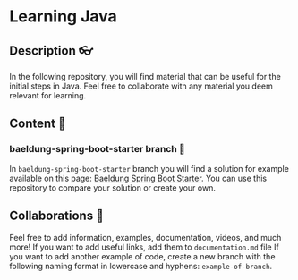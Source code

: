 # Learning Java

## Description 👓
In the following repository, you will find material that can be useful for the initial steps in Java. Feel free to collaborate with any material you deem relevant for learning.


## Content 📝
### baeldung-spring-boot-starter branch 🌳
In `baeldung-spring-boot-starter` branch you will find a solution for example available on this page: [Baeldung Spring Boot Starter](https://www.baeldung.com/spring-boot-start). You can use this repository to compare your solution or create your own.


## Collaborations 🤝
Feel free to add information, examples, documentation, videos, and much more!
If you want to add useful links, add them to `documentation.md` file
If you want to add another example of code, create a new branch with the following naming format in lowercase and hyphens: `example-of-branch`.
